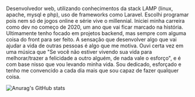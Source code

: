 Desenvolvedor web, utilizando conhecimentos da stack LAMP (linux, apache, mysql e php), uso de frameworks como Laravel. 
Escolhi programar pois nem só de jogos online e série vive o millennial. 
Iniciei minha carreira como dev no começo de 2020, um ano que vai ficar marcado na história. Ultimamente tenho focado em projetos backend, mas sempre com alguma coisa do front para ser feito. 
A sensação que desenvolver algo que vai ajudar a vida de outras pessoas é algo que me motiva. Ouvi certa vez em uma música que "Se você não estiver vivendo sua vida para melhorar/trazer a felicidade a outro alguém, de nada vale o esforço", e é com base nisso que vou levando minha vida.
Sou dedicado, esforçado e tenho me convencido a cada dia mais que sou capaz de fazer qualquer coisa.



![Anurag's GitHub stats](https://github-readme-stats.vercel.app/api?username=EduCavalheiro&show_icons=true&theme=radical)


